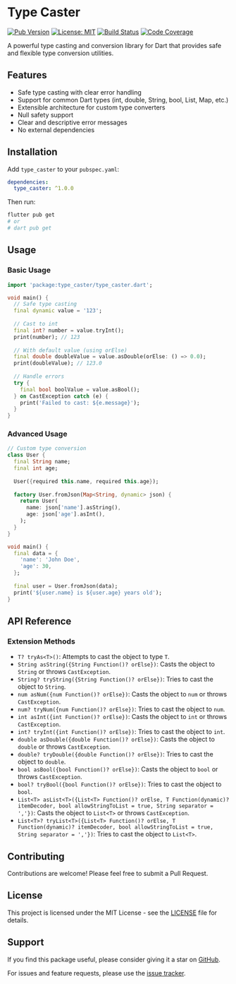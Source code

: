 # Type Caster

[![Pub Version](https://img.shields.io/pub/v/type_caster?style=flat-square)](https://pub.dev/packages/type_caster)
[![License: MIT](https://img.shields.io/badge/license-MIT-purple.svg?style=flat-square)](https://opensource.org/licenses/MIT)
[![Build Status](https://img.shields.io/github/actions/workflow/status/venhdev/type_caster_dart/release.yml?branch=main&style=flat-square)](https://github.com/venhdev/type_caster_dart/actions)
[![Code Coverage](https://img.shields.io/badge/Coverage-80%25%2B-brightgreen?style=flat-square)](https://github.com/venhdev/type_caster_dart/actions)

A powerful type casting and conversion library for Dart that provides safe and flexible type conversion utilities.

## Features

- Safe type casting with clear error handling
- Support for common Dart types (int, double, String, bool, List, Map, etc.)
- Extensible architecture for custom type converters
- Null safety support
- Clear and descriptive error messages
- No external dependencies

## Installation

Add `type_caster` to your `pubspec.yaml`:

```yaml
dependencies:
  type_caster: ^1.0.0
```

Then run:

```bash
flutter pub get
# or
# dart pub get
```

## Usage

### Basic Usage

```dart
import 'package:type_caster/type_caster.dart';

void main() {
  // Safe type casting
  final dynamic value = '123';
  
  // Cast to int
  final int? number = value.tryInt();
  print(number); // 123
  
  // With default value (using orElse)
  final double doubleValue = value.asDouble(orElse: () => 0.0);
  print(doubleValue); // 123.0
  
  // Handle errors
  try {
    final bool boolValue = value.asBool();
  } on CastException catch (e) {
    print('Failed to cast: ${e.message}');
  }
}
```

### Advanced Usage

```dart
// Custom type conversion
class User {
  final String name;
  final int age;
  
  User({required this.name, required this.age});
  
  factory User.fromJson(Map<String, dynamic> json) {
    return User(
      name: json['name'].asString(),
      age: json['age'].asInt(),
    );
  }
}

void main() {
  final data = {
    'name': 'John Doe',
    'age': 30,
  };
  
  final user = User.fromJson(data);
  print('${user.name} is ${user.age} years old');
}
```

## API Reference

### Extension Methods

- `T? tryAs<T>()`: Attempts to cast the object to type `T`.
- `String asString({String Function()? orElse})`: Casts the object to `String` or throws `CastException`.
- `String? tryString({String Function()? orElse})`: Tries to cast the object to `String`.
- `num asNum({num Function()? orElse})`: Casts the object to `num` or throws `CastException`.
- `num? tryNum({num Function()? orElse})`: Tries to cast the object to `num`.
- `int asInt({int Function()? orElse})`: Casts the object to `int` or throws `CastException`.
- `int? tryInt({int Function()? orElse})`: Tries to cast the object to `int`.
- `double asDouble({double Function()? orElse})`: Casts the object to `double` or throws `CastException`.
- `double? tryDouble({double Function()? orElse})`: Tries to cast the object to `double`.
- `bool asBool({bool Function()? orElse})`: Casts the object to `bool` or throws `CastException`.
- `bool? tryBool({bool Function()? orElse})`: Tries to cast the object to `bool`.
- `List<T> asList<T>({List<T> Function()? orElse, T Function(dynamic)? itemDecoder, bool allowStringToList = true, String separator = ','})`: Casts the object to `List<T>` or throws `CastException`.
- `List<T>? tryList<T>({List<T> Function()? orElse, T Function(dynamic)? itemDecoder, bool allowStringToList = true, String separator = ','})`: Tries to cast the object to `List<T>`.

## Contributing

Contributions are welcome! Please feel free to submit a Pull Request.

## License

This project is licensed under the MIT License - see the [LICENSE](LICENSE) file for details.

## Support

If you find this package useful, please consider giving it a star on [GitHub](https://github.com/venhdev/type_caster_dart).

For issues and feature requests, please use the [issue tracker](https://github.com/venhdev/type_caster_dart/issues).
